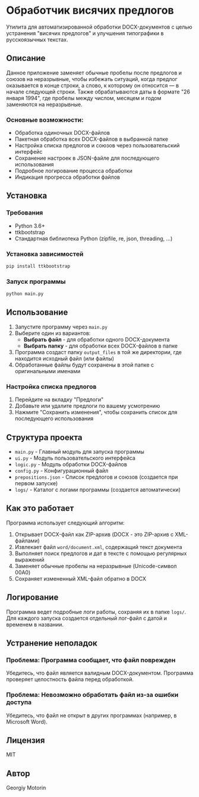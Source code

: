 # Обработчик висячих предлогов

Утилита для автоматизированной обработки DOCX-документов с целью устранения "висячих предлогов" и улучшения типографики в русскоязычных текстах.

## Описание

Данное приложение заменяет обычные пробелы после предлогов и союзов на неразрывные, чтобы избежать ситуаций, когда предлог оказывается в конце строки, а слово, к которому он относится — в начале следующей строки. Также обрабатываются даты в формате "26 января 1994", где пробелы между числом, месяцем и годом заменяются на неразрывные.

### Основные возможности:

- Обработка одиночных DOCX-файлов
- Пакетная обработка всех DOCX-файлов в выбранной папке
- Настройка списка предлогов и союзов через пользовательский интерфейс
- Сохранение настроек в JSON-файле для последующего использования
- Подробное логирование процесса обработки
- Индикация прогресса обработки файлов

## Установка

### Требования

- Python 3.6+
- ttkbootstrap
- Стандартная библиотека Python (zipfile, re, json, threading, ...)

### Установка зависимостей

```bash
pip install ttkbootstrap
```

### Запуск программы

```bash
python main.py
```

## Использование

1. Запустите программу через `main.py`
2. Выберите один из вариантов:
   - **Выбрать файл** - для обработки одного DOCX-документа
   - **Выбрать папку** - для обработки всех DOCX-файлов в папке
3. Программа создаст папку `output_files` в той же директории, где находится исходный файл (или файлы)
4. Обработанные файлы будут сохранены в этой папке с оригинальными именами

### Настройка списка предлогов

1. Перейдите на вкладку "Предлоги"
2. Добавьте или удалите предлоги по вашему усмотрению
3. Нажмите "Сохранить изменения", чтобы сохранить список для последующего использования

## Структура проекта

- `main.py` - Главный модуль для запуска программы
- `ui.py` - Модуль пользовательского интерфейса
- `logic.py` - Модуль обработки DOCX-файлов
- `config.py` - Конфигурационный файл
- `prepositions.json` - Список предлогов и союзов (создается при первом запуске)
- `logs/` - Каталог с логами программы (создается автоматически)

## Как это работает

Программа использует следующий алгоритм:
1. Открывает DOCX-файл как ZIP-архив (DOCX - это ZIP-архив с XML-файлами)
2. Извлекает файл `word/document.xml`, содержащий текст документа
3. Выполняет поиск предлогов и дат в тексте с помощью регулярных выражений
4. Заменяет обычные пробелы на неразрывные (Unicode-символ 00A0)
5. Сохраняет измененный XML-файл обратно в DOCX

## Логирование

Программа ведет подробные логи работы, сохраняя их в папке `logs/`. Для каждого запуска создается отдельный лог-файл с датой и временем в названии.

## Устранение неполадок

### Проблема: Программа сообщает, что файл поврежден

Убедитесь, что файл является валидным DOCX-документом. Программа проверяет целостность файла перед обработкой.

### Проблема: Невозможно обработать файл из-за ошибки доступа

Убедитесь, что файл не открыт в других программах (например, в Microsoft Word).

## Лицензия

MIT

## Автор

Georgiy Motorin
